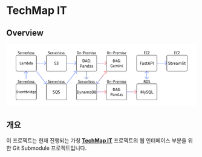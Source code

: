 # TechMap IT

## Overview
![image](./images/Overview_ver_16.png)

## 개요

이 프로젝트는 현재 진행되는 가칭 [**TechMap IT**](https://github.com/S0rrow/FPT5/) 프로젝트의 웹 인터페이스 부분을 위한 Git Submodule 프로젝트입니다.